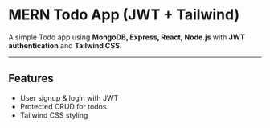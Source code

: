 # MERN Todo App (JWT + Tailwind)

A simple Todo app using **MongoDB, Express, React, Node.js** with **JWT authentication** and **Tailwind CSS**.

---

## Features
- User signup & login with JWT  
- Protected CRUD for todos  
- Tailwind CSS styling  


